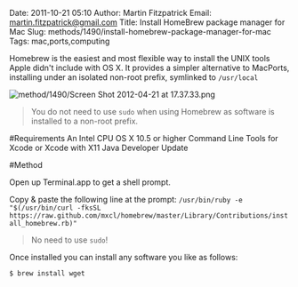 Date: 2011-10-21 05:10
Author: Martin Fitzpatrick
Email: martin.fitzpatrick@gmail.com
Title: Install HomeBrew package manager for Mac
Slug: methods/1490/install-homebrew-package-manager-for-mac
Tags: mac,ports,computing

Homebrew is the easiest and most flexible way to install the UNIX tools Apple didn't include with OS X. It provides a simpler alternative to MacPorts, installing under an isolated non-root prefix, symlinked to `/usr/local`


![method/1490/Screen Shot 2012-04-21 at 17.37.33.png](/static/images/method/1490/Screen%20Shot%202012-04-21%20at%2017.37.33.png)



>You do not need to use `sudo` when using Homebrew as software is installed to a non-root prefix. 


#Requirements
An Intel CPU
OS X 10.5 or higher
Command Line Tools for Xcode or Xcode with X11
Java Developer Update

#Method

Open up Terminal.app to get a shell prompt.



Copy & paste the following line at the prompt:
`/usr/bin/ruby -e "$(/usr/bin/curl -fksSL https://raw.github.com/mxcl/homebrew/master/Library/Contributions/install_homebrew.rb)"`


>No need to use `sudo`!


Once installed you can install any software you like as follows:

`$ brew install wget`





